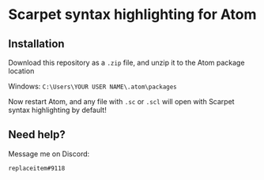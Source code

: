 # Scarpet syntax highlighting for Atom

## Installation

Download this repository as a `.zip` file, and unzip it to the Atom package location

Windows: `C:\Users\YOUR USER NAME\.atom\packages`

Now restart Atom, and any file with `.sc` or `.scl` will open with Scarpet syntax highlighting by default!

## Need help?

Message me on Discord:

`replaceitem#9118`
